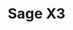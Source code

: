 ---
title: "Sage X3"
seoTitle: "SAP Business One integration"
seoDescription: "Here’s how Sage X3 works with your applications to streamline your workflow."
summary: "Formerly Sage ERP X3: accelerates your entire business – from procurement to production, warehousing, sales, customer service and financial management."
lead: "Stock2Shop can integrate Sage X3 with various B2B and B2C ecommerce and logistic applications. Here is how we can help you automate your business."
image: ""
imageAlt: sage x3 logo
type: "source"
source: "sage-x3"
tags: ["erp"]
---
